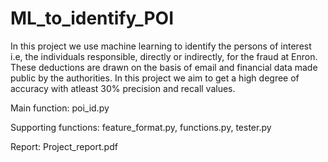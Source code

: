 # ML_to_identify_POI
In this project we use machine learning to identify the persons of interest i.e, the individuals responsible, directly or indirectly, for the fraud at Enron. 
These deductions are drawn on the basis of email and financial data made public by the authorities. In this project we aim to get a high degree of accuracy with atleast 30% precision and recall values.

Main function: poi_id.py

Supporting functions: feature_format.py, functions.py, tester.py

Report: Project_report.pdf
